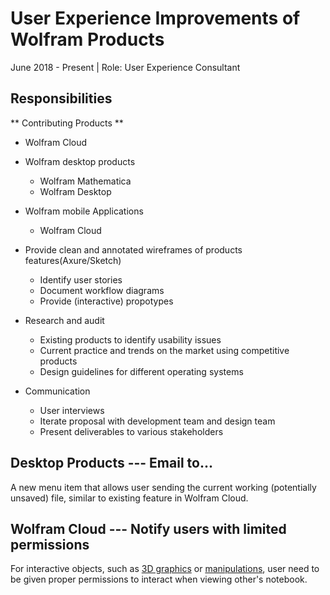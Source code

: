 # User Experience Improvements of Wolfram Products
June 2018 - Present | Role: User Experience Consultant

## Responsibilities
** Contributing Products **
- Wolfram Cloud
- Wolfram desktop products
	- Wolfram Mathematica
	- Wolfram Desktop
- Wolfram mobile Applications
	- Wolfram Cloud

- Provide clean and annotated wireframes of products features(Axure/Sketch)
	- Identify user stories
	- Document workflow diagrams
	- Provide (interactive) propotypes
- Research and audit
	- Existing products to identify usability issues
	- Current practice and trends on the market using competitive products
	- Design guidelines for different operating systems
- Communication
	- User interviews
	- Iterate proposal with development team and design team
	- Present deliverables to various stakeholders


## Desktop Products --- Email to... 
A new menu item that allows user sending the current working (potentially unsaved) file, similar to existing feature in Wolfram Cloud.


## Wolfram Cloud --- Notify users with limited permissions
For interactive objects, such as [3D graphics](https://reference.wolfram.com/language/ref/Graphics3D.html) or [manipulations](https://reference.wolfram.com/language/ref/Manipulate.html?q=Manipulate), user need to be given proper permissions to interact when viewing other's notebook. 



<!-- ## User Experience Improvement Processes

### Identify Problems
Depending on the feature and the products, different method will be used.
- User interviews
	- Semi-structured: Shadow specific user workflows and probe questions.
	- Unstructured: Document user questions while exploring user interfaces.
- Technical meetings with development team
	- Understand technical capabilities and limitations
	- Identify user stories and special cases


### Propose Solution
- Solution mechanics
	- What others do
 	- Exisiting feastures
- Solution workflows
 	- Event/Action
	- Environment states
 	- Responsive behavior
 -->


